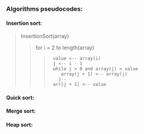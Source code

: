 ### Algorithms pseudocodes:  

#### Insertion sort:  
> InsertionSort(array)  
>>   for i = 2 to length(array)  
>>>      value <-- array(i)  
>>>      j <-- i - 1  
>>>      while j > 0 and array(j) > value  
>>>         array(j + 1) <-- array(j)  
>>>		   j--  
>>>      arr[j + 1] <-- value  
#### Quick sort:  

#### Merge sort:  

#### Heap sort:  

